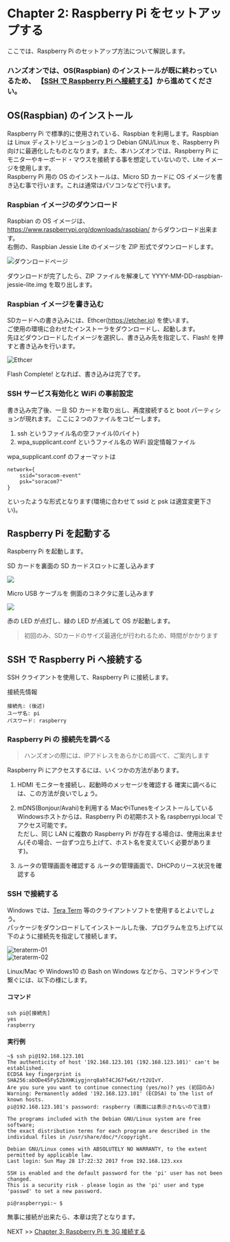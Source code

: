 # Chapter 2: Raspberry Pi をセットアップする

ここでは、Raspberry Pi のセットアップ方法について解説します。

### ハンズオンでは、OS(Raspbian) のインストールが既に終わっているため、 【[SSH で Raspberry Pi へ接続する](#SSH)】から進めてください。

## <a name="INSTALL">OS(Raspbian) のインストール</a>
Raspberry Pi で標準的に使用されている、Raspbian を利用します。Raspbian は Linux ディストリビューションの１つ Debian GNU/Linux を、Raspberry Pi 向けに最適化したものとなります。また、本ハンズオンでは、Raspberry Pi にモニターやキーボード・マウスを接続する事を想定していないので、Lite イメージを使用します。  
Raspberry Pi 用の OS のインストールは、Micro SD カードに OS イメージを書き込む事で行います。これは通常はパソコンなどで行います。

### Raspbian イメージのダウンロード
Raspbian の OS イメージは、https://www.raspberrypi.org/downloads/raspbian/ からダウンロード出来ます。  
右側の、Raspbian Jessie Lite のイメージを ZIP 形式でダウンロードします。

![ダウンロードページ](images/chapter-2/download.png)

ダウンロードが完了したら、ZIP ファイルを解凍して YYYY-MM-DD-raspbian-jessie-lite.img を取り出します。

### Raspbian イメージを書き込む
SDカードへの書き込みには、Ethcer(https://etcher.io) を使います。  
ご使用の環境に合わせたインストーラをダウンロードし、起動します。  
先ほどダウンロードしたイメージを選択し、書き込み先を指定して、Flash! を押すと書き込みを行います。

![Ethcer](images/chapter-2/ethcer.png)

Flash Complete! となれば、書き込みは完了です。

### SSH サービス有効化と WiFi の事前設定
書き込み完了後、一旦 SD カードを取り出し、再度接続すると boot パーティションが現れます。
ここに２つのファイルをコピーします。

1. ssh というファイル名の空ファイル(0バイト)
2. wpa_supplicant.conf というファイル名の WiFi 設定情報ファイル

wpa_supplicant.conf のフォーマットは
```
network={
	ssid="soracom-event"
	psk="soracom7"
}
```
といったような形式となります(環境に合わせて ssid と psk は適宜変更下さい)。

## <a name="BOOT">Raspberry Pi を起動する</a>
Raspberry Pi を起動します。

SD カードを裏面の SD カードスロットに差し込みます

![](images/chapter-2/raspi1.jpg)

Micro USB ケーブルを 側面のコネクタに差し込みます

![](images/chapter-2/raspi2.jpg)

赤の LED が点灯し、緑の LED が点滅して OS が起動します。

> 初回のみ、SDカードのサイズ最適化が行われるため、時間がかかります

<!-- TODO: 写真足す？ -->

## <a name="SSH">SSH で Raspberry Pi へ接続する</a>
SSH クライアントを使用して、Raspberry Pi に接続します。

接続先情報
```
接続先: (後述)
ユーザ名: pi
パスワード: raspberry
```

### Raspberry Pi の 接続先を調べる
> ハンズオンの際には、IPアドレスをあらかじめ調べて、ご案内します

Raspberry Pi にアクセスするには、いくつかの方法があります。

1. HDMI モニターを接続し、起動時のメッセージを確認する
確実に調べるには、この方法が良いでしょう。

2. mDNS(Bonjour/Avahi)を利用する
MacやiTunesをインストールしているWindowsホストからは、Raspberry Pi の初期ホスト名 raspberrypi.local でアクセス可能です。  
ただし、同じ LAN に複数の Raspberry Pi が存在する場合は、使用出来ません(その場合、一台ずつ立ち上げて、ホスト名を変えていく必要があります)。

3. ルータの管理画面を確認する
ルータの管理画面で、DHCPのリース状況を確認する

### SSH で接続する
Windows では、[Tera Term](https://ja.osdn.net/projects/ttssh2/) 等のクライアントソフトを使用するとよいでしょう。  
パッケージをダウンロードしてインストールした後、プログラムを立ち上げて以下のように接続先を指定して接続します。

![teraterm-01](images/chapter-2/teraterm-01.png)  
![teraterm-02](images/chapter-2/teraterm-02.png)

Linux/Mac や Windows10 の Bash on Windows などから、コマンドラインで繋ぐには、以下の様にします。

#### コマンド
```
ssh pi@[接続先]
yes
raspberry
```

#### 実行例
```
~$ ssh pi@192.168.123.101
The authenticity of host '192.168.123.101 (192.168.123.101)' can't be established.
ECDSA key fingerprint is SHA256:abODe45Fy52bXHKiygjnrq8ahT4CJ67fwGt/rt2UIvY.
Are you sure you want to continue connecting (yes/no)? yes (初回のみ)
Warning: Permanently added '192.168.123.101' (ECDSA) to the list of known hosts.
pi@192.168.123.101's password: raspberry (画面には表示されないので注意)

The programs included with the Debian GNU/Linux system are free software;
the exact distribution terms for each program are described in the
individual files in /usr/share/doc/*/copyright.

Debian GNU/Linux comes with ABSOLUTELY NO WARRANTY, to the extent
permitted by applicable law.
Last login: Sun May 28 17:22:32 2017 from 192.168.123.xxx

SSH is enabled and the default password for the 'pi' user has not been changed.
This is a security risk - please login as the 'pi' user and type 'passwd' to set a new password.

pi@raspberrypi:~ $
```

無事に接続が出来たら、本章は完了となります。

NEXT >> [Chapter 3: Raspberry Pi を 3G 接続する](chapter-3.md)
